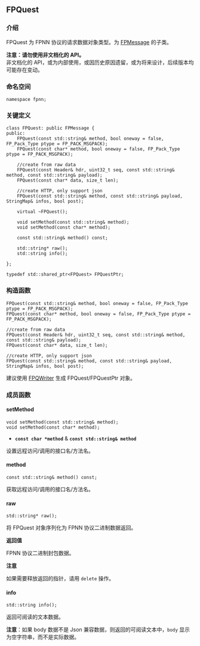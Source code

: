 ## FPQuest

### 介绍

FPQuest 为 FPNN 协议的请求数据对象类型。为 [FPMessage](FPMessage.md) 的子类。 

**注意：请勿使用非文档化的 API。**  
非文档化的 API，或为内部使用，或因历史原因遗留，或为将来设计，后续版本均可能存在变动。

### 命名空间

	namespace fpnn;

### 关键定义

	class FPQuest: public FPMessage {
	public:
		FPQuest(const std::string& method, bool oneway = false, FP_Pack_Type ptype = FP_PACK_MSGPACK);
		FPQuest(const char* method, bool oneway = false, FP_Pack_Type ptype = FP_PACK_MSGPACK);

		//create from raw data
		FPQuest(const Header& hdr, uint32_t seq, const std::string& method, const std::string& payload);
		FPQuest(const char* data, size_t len);

		//create HTTP, only support json
		FPQuest(const std::string& method, const std::string& payload, StringMap& infos, bool post);

		virtual ~FPQuest();

		void setMethod(const std::string& method);
		void setMethod(const char* method);

		const std::string& method() const;

		std::string* raw();
		std::string info();

	};

	typedef std::shared_ptr<FPQuest> FPQuestPtr;

### 构造函数

	FPQuest(const std::string& method, bool oneway = false, FP_Pack_Type ptype = FP_PACK_MSGPACK);
	FPQuest(const char* method, bool oneway = false, FP_Pack_Type ptype = FP_PACK_MSGPACK);

	//create from raw data
	FPQuest(const Header& hdr, uint32_t seq, const std::string& method, const std::string& payload);
	FPQuest(const char* data, size_t len);

	//create HTTP, only support json
	FPQuest(const std::string& method, const std::string& payload, StringMap& infos, bool post);

建议使用 [FPQWriter](FPWriter.md#FPQWriter) 生成 FPQuest/FPQuestPtr 对象。

### 成员函数

#### setMethod

	void setMethod(const std::string& method);
	void setMethod(const char* method);

* **`const char *method`** & **`const std::string& method`**

设置远程访问/调用的接口名/方法名。

#### method

	const std::string& method() const;

获取远程访问/调用的接口名/方法名。

#### raw
	
	std::string* raw();

将 FPQuest 对象序列化为 FPNN 协议二进制数据返回。

**返回值**

FPNN 协议二进制封包数据。

**注意**

如果需要释放返回的指针，请用 `delete` 操作。

#### info

	std::string info();

返回可阅读的文本数据。

**注意**：如果 body 数据不是 Json 兼容数据，则返回的可阅读文本中，`body` 显示为空字符串，而不是实际数据。